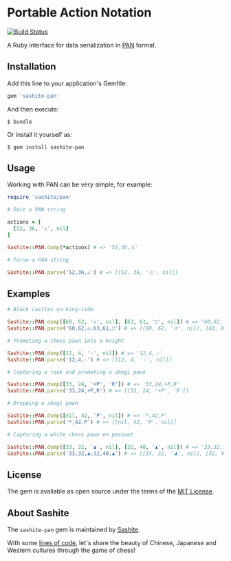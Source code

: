 # Portable Action Notation

[![Build Status](https://travis-ci.org/sashite/pan.rb.svg?branch=master)](https://travis-ci.org/sashite/pan.rb)

A Ruby interface for data serialization in [PAN](https://developer.sashite.com/specs/portable-action-notation) format.

## Installation

Add this line to your application's Gemfile:

```ruby
gem 'sashite-pan'
```

And then execute:

    $ bundle

Or install it yourself as:

    $ gem install sashite-pan

## Usage

Working with PAN can be very simple, for example:

```ruby
require 'sashite/pan'

# Emit a PAN string

actions = [
  [52, 36, '♙', nil]
]

Sashite::PAN.dump(*actions) # => '52,36,♙'

# Parse a PAN string

Sashite::PAN.parse('52,36,♙') # => [[52, 36, '♙', nil]]
```

## Examples

```ruby
# Black castles on king-side

Sashite::PAN.dump([60, 62, '♔', nil], [63, 61, '♖', nil]) # => '60,62,♔;63,61,♖'
Sashite::PAN.parse('60,62,♔;63,61,♖') # => [[60, 62, '♔', nil], [63, 61, '♖', nil]]

# Promoting a chess pawn into a knight

Sashite::PAN.dump([12, 4, '♘', nil]) # => '12,4,♘'
Sashite::PAN.parse('12,4,♘') # => [[12, 4, '♘', nil]]

# Capturing a rook and promoting a shogi pawn

Sashite::PAN.dump([33, 24, '+P', 'R']) # => '33,24,+P,R'
Sashite::PAN.parse('33,24,+P,R') # => [[33, 24, '+P', 'R']]

# Dropping a shogi pawn

Sashite::PAN.dump([nil, 42, 'P', nil]) # => '*,42,P'
Sashite::PAN.parse('*,42,P') # => [[nil, 42, 'P', nil]]

# Capturing a white chess pawn en passant

Sashite::PAN.dump([33, 32, '♟', nil], [32, 40, '♟', nil]) # => '33,32,♟;32,40,♟'
Sashite::PAN.parse('33,32,♟;32,40,♟') # => [[33, 32, '♟', nil], [32, 40, '♟', nil]]
```

## License

The gem is available as open source under the terms of the [MIT License](https://opensource.org/licenses/MIT).

## About Sashite

The `sashite-pan` gem is maintained by [Sashite](https://sashite.com/).

With some [lines of code](https://github.com/sashite/), let's share the beauty of Chinese, Japanese and Western cultures through the game of chess!
